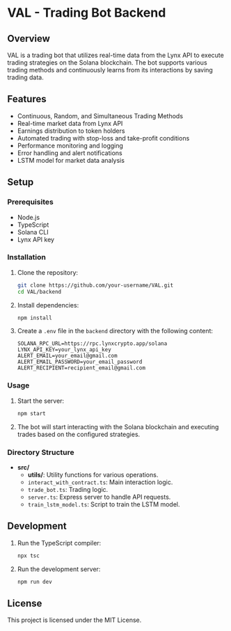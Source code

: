 # VAL - Trading Bot Backend

## Overview
VAL is a trading bot that utilizes real-time data from the Lynx API to execute trading strategies on the Solana blockchain. The bot supports various trading methods and continuously learns from its interactions by saving trading data.

## Features
- Continuous, Random, and Simultaneous Trading Methods
- Real-time market data from Lynx API
- Earnings distribution to token holders
- Automated trading with stop-loss and take-profit conditions
- Performance monitoring and logging
- Error handling and alert notifications
- LSTM model for market data analysis

## Setup

### Prerequisites
- Node.js
- TypeScript
- Solana CLI
- Lynx API key

### Installation
1. Clone the repository:
    ```bash
    git clone https://github.com/your-username/VAL.git
    cd VAL/backend
    ```

2. Install dependencies:
    ```bash
    npm install
    ```

3. Create a `.env` file in the `backend` directory with the following content:
    ```plaintext
    SOLANA_RPC_URL=https://rpc.lynxcrypto.app/solana
    LYNX_API_KEY=your_lynx_api_key
    ALERT_EMAIL=your_email@gmail.com
    ALERT_EMAIL_PASSWORD=your_email_password
    ALERT_RECIPIENT=recipient_email@gmail.com
    ```

### Usage
1. Start the server:
    ```bash
    npm start
    ```

2. The bot will start interacting with the Solana blockchain and executing trades based on the configured strategies.

### Directory Structure
- **src/**
  - **utils/**: Utility functions for various operations.
  - `interact_with_contract.ts`: Main interaction logic.
  - `trade_bot.ts`: Trading logic.
  - `server.ts`: Express server to handle API requests.
  - `train_lstm_model.ts`: Script to train the LSTM model.

## Development
1. Run the TypeScript compiler:
    ```bash
    npx tsc
    ```

2. Run the development server:
    ```bash
    npm run dev
    ```

## License
This project is licensed under the MIT License.
